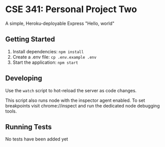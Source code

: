 # CSE 341: Personal Project Two
A simple, Heroku-deployable Express "Hello, world"

## Getting Started
1. Install dependencies: `npm install`
2. Create a .env file: `cp .env.example .env`
3. Start the application: `npm start`

## Developing
Use the `watch` script to hot-reload the server as code changes.

This script also runs node with the inspector agent enabled. To
set breakpoints visit chrome://inspect and run the dedicated
node debugging tools.

## Running Tests
No tests have been added yet